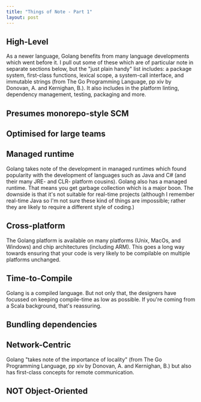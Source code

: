 ```yaml
---
title: "Things of Note - Part 1"
layout: post
---
```

## High-Level
As a newer language, Golang benefits from many language developments which went before it.  I pull out some of these which are of particular note in separate sections below, but the "just plain handy" list includes: a package system, first-class functions, lexical scope, a system-call interface, and immutable strings (from The Go Programming Language, pp xiv by Donovan, A. and Kernighan, B.).  It also includes in the platform linting, dependency management, testing, packaging and more.  

## Presumes monorepo-style SCM
## Optimised for large teams

## Managed runtime
Golang takes note of the development in managed runtimes which found popularity with the development of languages such as Java and C# (and their many JRE- and CLR- platform cousins).  Golang also has a managed runtime.  That means you get garbage collection which is a major boon.  The downside is that it's not suitable for real-time projects (although I remember real-time Java so I'm not sure these kind of things are impossible; rather they are likely to require a different style of coding.)

## Cross-platform
The Golang platform is available on many platforms (Unix, MacOs, and Windows) and chip architectures (including ARM). This goes a long way towards ensuring that your code is very likely to be compilable on multiple platforms unchanged. 

## Time-to-Compile
Golang is a compiled language.  But not only that, the designers have focussed on keeping compile-time as low as possible.  If you're coming from a Scala background, that's reassuring.

## Bundling dependencies

## Network-Centric
Golang "takes note of the importance of locality" (from The Go Programming Language, pp xiv by Donovan, A. and Kernighan, B.) but also has first-class concepts for remote communication.

## NOT Object-Oriented